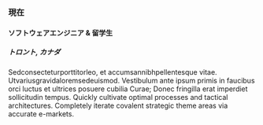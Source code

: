 
### 現在

#### ソフトウェアエンジニア & 留学生

##### トロント, カナダ

Sedconsecteturporttitorleo, et accumsannibhpellentesque vitae. Utvariusgravidaloremsedeuismod. Vestibulum ante ipsum primis in faucibus orci luctus et ultrices posuere cubilia Curae; Donec fringilla erat imperdiet sollicitudin tempus. Quickly cultivate optimal processes and tactical architectures. Completely iterate covalent strategic theme areas via accurate e-markets.